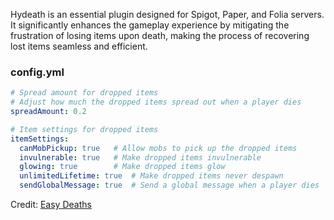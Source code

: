 Hydeath is an essential plugin designed for Spigot, Paper, and Folia servers. It significantly enhances the gameplay experience by mitigating the frustration of losing items upon death, making the process of recovering lost items seamless and efficient.

### config.yml
```yml
# Spread amount for dropped items
# Adjust how much the dropped items spread out when a player dies
spreadAmount: 0.2

# Item settings for dropped items
itemSettings:
  canMobPickup: true   # Allow mobs to pick up the dropped items
  invulnerable: true   # Make dropped items invulnerable
  glowing: true        # Make dropped items glow
  unlimitedLifetime: true  # Make dropped items never despawn
  sendGlobalMessage: true  # Send a global message when a player dies
```
Credit: [Easy Deaths](https://github.com/ringprod/easy-deaths)
